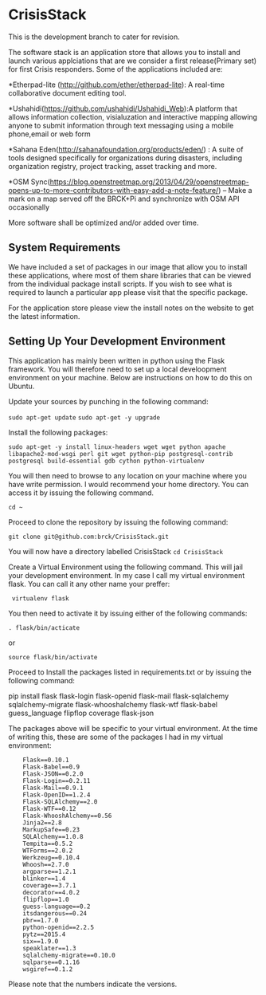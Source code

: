 # CrisisStack
This is the development branch to cater for revision. 

The software stack is an application store that allows you to install and launch various applciations that are we consider a first release(Primary set) for first Crisis responders. Some of the applications included are:

*Etherpad-lite (http://github.com/ether/etherpad-lite): A real-time collaborative document editing tool. 

*Ushahidi(https://github.com/ushahidi/Ushahidi_Web):A platform that allows information collection, visialuzation and interactive mapping 
allowing anyone to submit information through text messaging using a mobile phone,email or web form

*Sahana Eden(http://sahanafoundation.org/products/eden/) : A suite of tools designed specifically for organizations during disasters, including organization registry, project tracking, asset tracking and more.

*OSM Sync(https://blog.openstreetmap.org/2013/04/29/openstreetmap-opens-up-to-more-contributors-with-easy-add-a-note-feature/) – Make a mark on a map served off the BRCK+Pi and synchronize with OSM API occasionally

More software shall be optimized and/or added over time. 

System Requirements 
--------------------
We have included a set of packages in our image that allow you to install these applications, where most of them share libraries that can be viewed from the individual package install scripts. 
If you wish to see what is required to launch a particular app please visit that the specific package. 

For the application store please view the install notes on the website to get the latest information. 


Setting Up Your Development Environment 
----------------------------------------

This application has mainly been written in python using the Flask framework. 
You will therefore need to set up a local develoopment environment on your machine. Below are instructions on how to do this on Ubuntu. 

Update your sources by punching in the following command: 

``` sudo apt-get update ```
``` sudo apt-get -y upgrade ```

Install the following packages: 

``` sudo apt-get -y install linux-headers wget wget python apache libapache2-mod-wsgi perl git wget python-pip postgresql-contrib postgresql build-essential gdb cython python-virtualenv ```

You will then need to browse to any location on your machine where you have write permission. I would recommend your home directory. 
You can access it by issuing the following command. 

```cd ~ ```

Proceed to clone the repository by issuing the following command: 

``` git clone git@github.com:brck/CrisisStack.git ```

You will now have a directory labelled CrisisStack 
 ``` cd CrisisStack ```

Create a Virtual Environment using the following command. This will jail your development environment. In my case I call my virtual environment flask. You can call it any other name your preffer: 

```  virtualenv flask ```

You then need to activate it by issuing either of the following commands:

``` . flask/bin/acticate ```

or 

``` source flask/bin/activate ```

Proceed to Install the packages listed in requirements.txt or by issuing the following command:

pip install flask flask-login flask-openid flask-mail flask-sqlalchemy sqlalchemy-migrate flask-whooshalchemy flask-wtf flask-babel guess_language flipflop coverage flask-json

The packages above will be specific to your virtual environment. 
At the time of writing this, these are some of the packages I had in my virtual environment: 
``` Babel==2.0
	Flask==0.10.1
	Flask-Babel==0.9
	Flask-JSON==0.2.0
	Flask-Login==0.2.11
	Flask-Mail==0.9.1
	Flask-OpenID==1.2.4
	Flask-SQLAlchemy==2.0
	Flask-WTF==0.12
	Flask-WhooshAlchemy==0.56
	Jinja2==2.8
	MarkupSafe==0.23
	SQLAlchemy==1.0.8
	Tempita==0.5.2
	WTForms==2.0.2
	Werkzeug==0.10.4
	Whoosh==2.7.0
	argparse==1.2.1
	blinker==1.4
	coverage==3.7.1
	decorator==4.0.2
	flipflop==1.0
	guess-language==0.2
	itsdangerous==0.24
	pbr==1.7.0
	python-openid==2.2.5
	pytz==2015.4
	six==1.9.0
	speaklater==1.3
	sqlalchemy-migrate==0.10.0
	sqlparse==0.1.16
	wsgiref==0.1.2 
``` 

Please note that the numbers indicate the versions.




